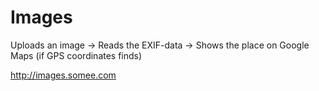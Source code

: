 # Images

Uploads an image -> Reads the EXIF-data -> Shows the place on Google Maps (if GPS coordinates finds)

http://images.somee.com
